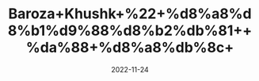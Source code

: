 ---
title: 'Baroza+Khushk+%22+%d8%a8%d8%b1%d9%88%d8%b2%db%81++%da%88+%d8%a8%db%8c+'
date: '2022-11-24' 
metatag: '' 
inventory: '0' 
draft: false 
# meta description 
shortDescripton: ''
description: 'Stone+%d8%af%da%be%d8%a7%d8%aa'
longdescription: ''
tags: ''
brand: ''
subCategory: ''
unit: '50 gm-Pk'
sellCount: '0'
featured: False
# product Price
price: '40.0'
# Product Short Description
shortDescription: ''
productID: '055C265B-B447-ED11-996A-005056B3A416'
type: 'products'
category: 'Stone+%d8%af%da%be%d8%a7%d8%aa' 
thumnailproduct: 'https://eraconnect.blob.core.windows.net/product-images/aminsaddiquidawakhana/8c72927b-269e-4edc-a640-fbd2cee6cf14.webp' 
images:
  - image: 'https://eraconnect.blob.core.windows.net/product-images/aminsaddiquidawakhana/8c72927b-269e-4edc-a640-fbd2cee6cf14.webp'  
Variants:
---